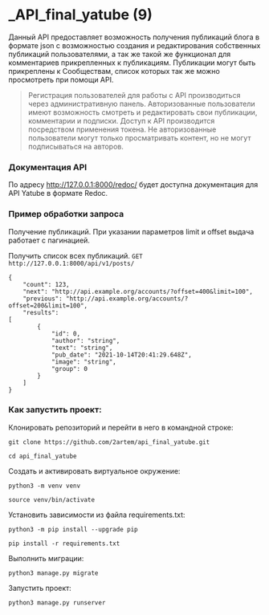 # _API_final_yatube (9)

Данный API предоставляет возможность получения публикаций блога в формате json c возможностью создания и редактирования собственных публикаций пользователями, а так же такой же функционал для комментариев прикрепленных к публикациям.
Публикации могут быть прикреплены к Сообществам, список которых так же можно просмотреть при помощи API.

> Регистрация пользователей для работы с API производиться через административную панель. Авторизованные пользователи имеют возможность смотреть и редактировать свои публикации, комментарии и подписки. Доступ к API производится посредством применения токена. Не авторизованные пользователи могут только просматривать контент, но не могут подписываться на авторов.

### Документация API
По адресу http://127.0.0.1:8000/redoc/ будет доступна документация для API Yatube в формате Redoc.

### Пример обработки запроса
Получение публикаций. При указании параметров limit и offset выдача работает с пагинацией.

Получить список всех публикаций. 
`GET http://127.0.0.1:8000/api/v1/posts/`

	{
		"count": 123,
		"next": "http://api.example.org/accounts/?offset=400&limit=100",
		"previous": "http://api.example.org/accounts/?offset=200&limit=100",
		"results": 
	[
			{
				"id": 0,
				"author": "string",
				"text": "string",
				"pub_date": "2021-10-14T20:41:29.648Z",
				"image": "string",
				"group": 0
			}
		]
	}

### Как запустить проект:

Клонировать репозиторий и перейти в него в командной строке:

```
git clone https://github.com/2artem/api_final_yatube.git
```

```
cd api_final_yatube
```

Cоздать и активировать виртуальное окружение:

```
python3 -m venv venv
```

```
source venv/bin/activate
```

Установить зависимости из файла requirements.txt:

```
python3 -m pip install --upgrade pip
```

```
pip install -r requirements.txt
```

Выполнить миграции:

```
python3 manage.py migrate
```

Запустить проект:

```
python3 manage.py runserver
```
